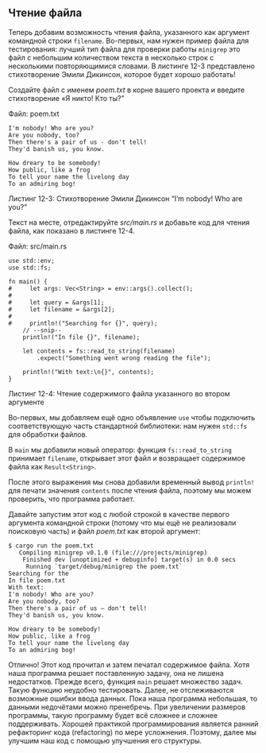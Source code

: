 ## Чтение файла

Теперь добавим возможность чтения файла, указанного как аргумент командной строки `filename`. Во-первых, нам нужен пример файла для тестирования: лучший тип файла для проверки работы `minigrep` это файл с небольшим количеством текста в несколько строк с несколькими повторяющимися словами. В листинге 12-3 представлено стихотворение Эмили Дикинсон, которое будет хорошо работать!

Создайте файл с именем *poem.txt* в корне вашего проекта и введите стихотворение «Я никто! Кто ты?"

<span class="filename">Файл: poem.txt</span>

```text
I'm nobody! Who are you?
Are you nobody, too?
Then there's a pair of us - don't tell!
They'd banish us, you know.

How dreary to be somebody!
How public, like a frog
To tell your name the livelong day
To an admiring bog!
```

<span class="caption">Листинг 12-3: Стихотворение Эмили Дикинсон “I’m nobody! Who are you?”</span>

Текст на месте, отредактируйте *src/main.rs* и добавьте код для чтения файла, как показано в листинге 12-4.

<span class="filename">Файл: src/main.rs</span>

```rust,should_panic
use std::env;
use std::fs;

fn main() {
#     let args: Vec<String> = env::args().collect();
#
#     let query = &args[1];
#     let filename = &args[2];
#
#     println!("Searching for {}", query);
    // --snip--
    println!("In file {}", filename);

    let contents = fs::read_to_string(filename)
        .expect("Something went wrong reading the file");

    println!("With text:\n{}", contents);
}
```

<span class="caption">Листинг 12-4: Чтение содержимого файла указанного во втором аргументе</span>

Во-первых, мы добавляем ещё одно объявление `use` чтобы подключить соответствующую часть стандартной библиотеки: нам нужен `std::fs` для обработки файлов.

В `main` мы добавили новый оператор: функция `fs::read_to_string` принимает `filename`, открывает этот файл и возвращает содержимое файла как `Result<String>`.

После этого выражения мы снова добавили временный вывод `println!` для печати значения `contents` после чтения файла, поэтому мы можем проверить, что программа работает.

Давайте запустим этот код с любой строкой в качестве первого аргумента командной строки (потому что мы ещё не реализовали поисковую часть) и файл *poem.txt* как второй аргумент:

```text
$ cargo run the poem.txt
   Compiling minigrep v0.1.0 (file:///projects/minigrep)
    Finished dev [unoptimized + debuginfo] target(s) in 0.0 secs
     Running `target/debug/minigrep the poem.txt`
Searching for the
In file poem.txt
With text:
I'm nobody! Who are you?
Are you nobody, too?
Then there's a pair of us — don't tell!
They'd banish us, you know.

How dreary to be somebody!
How public, like a frog
To tell your name the livelong day
To an admiring bog!
```

Отлично! Этот код прочитал и затем печатал содержимое файла. Хотя наша программа решает поставленную задачу, она не лишена недостатков. Прежде всего, функция `main` решает множество задач. Такую функцию неудобно тестировать. Далее, не отслеживаются возможные ошибки ввода данных. Пока наша программа небольшая, то данными недочётами можно пренебречь. При увеличении размеров программы, такую программу будет всё сложнее и сложнее поддерживать. Хорошей практикой программирования является ранний рефакторинг кода (refactoring) по мере усложнения. Поэтому, далее мы улучшим наш код с помощью улучшения его структуры.
